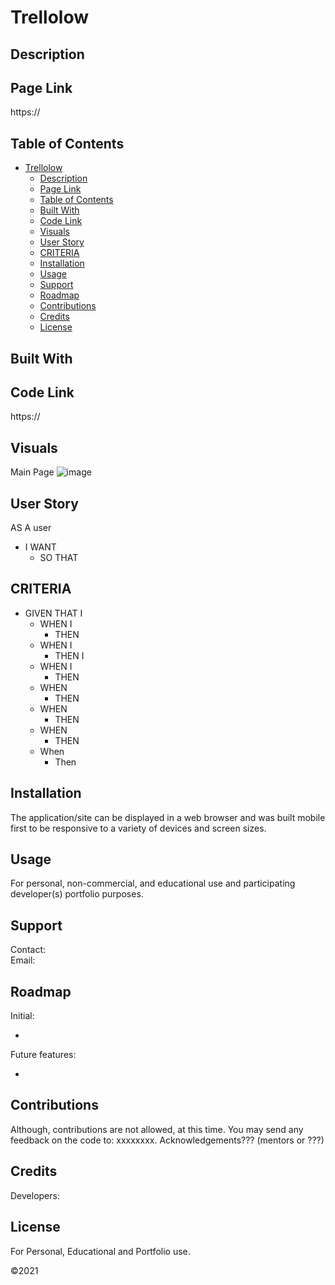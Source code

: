 # Trellolow
## Description


## Page Link

https://

## Table of Contents

- [Trellolow](#trellolow)
  - [Description](#description)
  - [Page Link](#page-link)
  - [Table of Contents](#table-of-contents)
  - [Built With](#built-with)
  - [Code Link](#code-link)
  - [Visuals](#visuals)
  - [User Story](#user-story)
  - [CRITERIA](#criteria)
  - [Installation](#installation)
  - [Usage](#usage)
  - [Support](#support)
  - [Roadmap](#roadmap)
  - [Contributions](#contributions)
  - [Credits](#credits)
  - [License](#license)

## Built With

## Code Link

https://

## Visuals

Main Page
 ![image](./assets/images/screenshot.png) 

## User Story

AS A user

- I WANT 
  - SO THAT 

## CRITERIA

- GIVEN THAT I
  - WHEN I 
    - THEN 
  - WHEN I 
    - THEN I 
  - WHEN I 
    - THEN 
  - WHEN 
    - THEN 
  - WHEN 
    - THEN 
  - WHEN 
    - THEN 
  - When  
    - Then 

## Installation

The application/site can be displayed in a web browser and was built mobile first to be responsive to a variety of devices and screen sizes.


## Usage
For personal, non-commercial, and educational use and participating developer(s) portfolio purposes.

## Support
Contact:  
Email:  

## Roadmap

Initial: 

- 

Future features:

- 

## Contributions
Although, contributions are not allowed, at this time.  You may send any feedback on the code to: xxxxxxxx.  Acknowledgements??? (mentors or ???)

## Credits
Developers:

  
## License
For Personal, Educational and Portfolio use.

©2021 